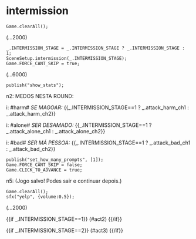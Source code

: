 # intermission

`Game.clearAll();`

(...2000)

```
_.INTERMISSION_STAGE = _.INTERMISSION_STAGE ? _.INTERMISSION_STAGE : 1;
SceneSetup.intermission(_.INTERMISSION_STAGE);
Game.FORCE_CANT_SKIP = true;
```

(...6000)

```
publish("show_stats");
```

n2: MEDOS NESTA ROUND:

i: #harm# *SE MAGOAR:* {{_.INTERMISSION_STAGE==1 ? _.attack_harm_ch1 : _.attack_harm_ch2}}

i: #alone# *SER DESAMADO:* {{_.INTERMISSION_STAGE==1 ? _.attack_alone_ch1 : _.attack_alone_ch2}}

i: #bad# *SER MÁ PESSOA:* {{_.INTERMISSION_STAGE==1 ? _.attack_bad_ch1 : _.attack_bad_ch2}}


```
publish("set_how_many_prompts", [1]);
Game.FORCE_CANT_SKIP = false;
Game.CLICK_TO_ADVANCE = true;
```

n5: (Jogo salvo! Podes sair e continuar depois.)

```
Game.clearAll();
sfx("yelp", {volume:0.5});
```

(...2000)

{{if _.INTERMISSION_STAGE==1}}
(#act2)
{{/if}}

{{if _.INTERMISSION_STAGE==2}}
(#act3)
{{/if}}
